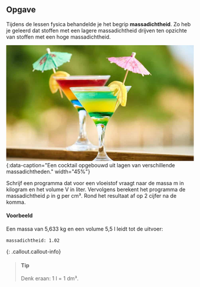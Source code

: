 ## Opgave
Tijdens de lessen fysica behandelde je het begrip **massadichtheid**. Zo heb je geleerd dat stoffen met een lagere massadichtheid drijven ten opzichte van stoffen met een hoge massadichtheid.

![Een cocktail opgebouwd uit lagen van verschillende massadichtheden.](media/cocktail.jpg "Foto door Engin Akyurt op Pexels"){:data-caption="Een cocktail opgebouwd uit lagen van verschillende massadichtheden." width="45%"}

Schrijf een programma dat voor een vloeistof vraagt naar de massa m in kilogram en het volume V in liter. Vervolgens berekent het programma de massadichtheid ρ in g per cm³. Rond het resultaat af op 2 cijfer na de komma.

#### Voorbeeld
Een massa van 5,633 kg en een volume 5,5 l leidt tot de uitvoer:
```
massadichtheid: 1.02
```

{: .callout.callout-info}
> #### Tip
> Denk eraan: 1 l = 1 dm³.